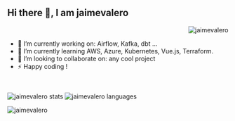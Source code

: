 <h2>  Hi there 👋, I am jaimevalero</h2>

<p align="right"> <img src="https://komarev.com/ghpvc/?username=jaimevalero&label=Profile%20views&color=0e75b6&style=flat" alt="jaimevalero" /> </p>



- 🔭 I’m currently working on: Airflow, Kafka, dbt ...
- 🌱 I’m currently learning AWS, Azure, Kubernetes, Vue.js, Terraform.
- 👯 I’m looking to collaborate on: any cool project
- ⚡ Happy coding !

<br/>

<p> 
<img src="https://github-readme-stats.vercel.app/api?username=jaimevalero&show_icons=true&include_all_commits=true&count_private=true" alt="jaimevalero stats" /> 
<img src="https://github-readme-stats.vercel.app/api/top-langs/?username=jaimevalero&layout=compact&exclude_repo=managing-awesome-lists,jaimevalero.github.io,curso-molariasi,COVID-19,lczero-jupyter,python-machine-learning-book-2nd-edition,covid-vaccine-spain&langs_count=7&hide=Jupyter+Notebook" alt="jaimevalero languages" /> 

</p>


<p align="left"> 
  <img src="https://github-profile-trophy.vercel.app/?username=jaimevalero&count_private=true" alt="jaimevalero" /></a>
</p>



